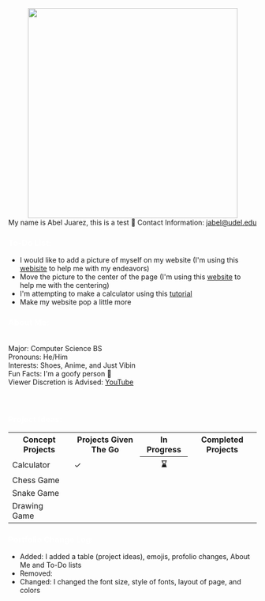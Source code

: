 <style>
<!--- body {background-color: powderblue;} --->
h1   {color: white;}
h2   {color: white;}
h3   {color: white;}
p    {color: white;}
<!--- Rounded Image --->
  img {
  border-radius: 50%;
  }
</style>

<center> <img src="https://scontent-lga3-1.xx.fbcdn.net/v/t1.6435-9/196682676_1792660774229409_8973330394025719252_n.jpg?_nc_cat=106&ccb=1-5&_nc_sid=09cbfe&_nc_ohc=h8Vrrb9f0HwAX9FAyel&_nc_ht=scontent-lga3-1.xx&oh=baa1401d6bcb3b476565778555531e8b&oe=615DC9D8" width= "425" height= "425"> </center>

<span style="white-space: normal">
<p1>My name is Abel Juarez, this is a test &#127830;<p1>
<p1>Contact Information: </p1> <a href = "jabel@udel.edu">jabel@udel.edu</a>

<h3>To-Do List: </h3>
<!--- Bullet points --->
<ul>
  <li>I would like to add a picture of myself on my website (I'm using this <a href = "https://www.w3schools.com/html/html_images.asp">webisite</a> to help me with my endeavors)</li>
  <li>Move the picture to the center of the page (I'm using this <a href = "https://www.w3schools.com/howto/howto_css_image_center.asp">website</a> to help me with the centering)</li>
  <li>I'm attempting to make a calculator using this <a href = "https://www.youtube.com/watch?v=BuZtAqk5LIY">tutorial</a></li>
  <li>Make my website pop a little more</li>
</ul>
  
<h3>About Me:</h3> <span style="white-space: normal">
<span style="white-space: pre-line">
<p1>Major: Computer Science BS<p1>
<p1>Pronouns: He/Him<p1>
<p1>Interests: Shoes, Anime, and Just Vibin<p1>
<p1>Fun Facts: I'm a goofy person	&#129313;</p1>
<p1>Viewer Discretion is Advised: </p1> <a href="https://www.youtube.com/watch?v=QiCpsIS90F0">YouTube</a>
<span style="white-space: pre-line">

<span style="white-space: normal">
<h3>Project Ideas: </h3>
<table>
  <tr>
    <th>Concept Projects</th>
    <th>Projects Given The Go</th>
    <th>In Progress</th>
    <th>Completed Projects</th>
  </tr>
  <tr>
    <td>Calculator</td>
    <td>&#10003;</td>
    <th>&#8987;</th>
    <td></td>
  </tr>
  <tr>
    <td>Chess Game</td>
    <td></td>
    <td></td>
    <td></td>
  </tr>
  <tr>
    <td>Snake Game</td>
    <td></td>
    <td></td>
    <td></td>
  </tr>
  <tr>
    <td>Drawing Game</td>
    <td></td>
    <td></td>
    <td></td>
  </tr>
</table>  
  
<h3>Portfolio Change Log: </h3>
<ul>
  <li>Added: I added a table (project ideas), emojis, profolio changes, About Me and To-Do lists</li>
  <li>Removed: </li>
  <li>Changed: I changed the font size, style of fonts, layout of page, and colors</li>
</ul>

<span style="white-space: normal">
 
